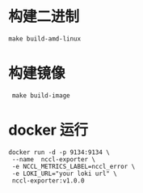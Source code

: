 # 构建二进制
```shell
make build-amd-linux
```

# 构建镜像
```shell
 make build-image
```

# docker 运行
```shell
docker run -d -p 9134:9134 \
 --name  nccl-exporter \
 -e NCCL_METRICS_LABEL=nccl_error \
 -e LOKI_URL="your loki url" \
 nccl-exporter:v1.0.0
```
